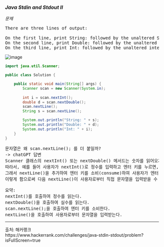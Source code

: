 ### *Java Stdin and Stdout II*
*문제*<br>
<pre>
There are three lines of output:

On the first line, print String: followed by the unaltered String read from stdin.
On the second line, print Double: followed by the unaltered double read from stdin.
On the third line, print Int: followed by the unaltered integer read from stdin.
</pre>
![image](https://github.com/minahLim/CodingTest/assets/146914181/479436db-8251-4f39-8aca-13922600d2de)
```java
import java.util.Scanner;

public class Solution {

    public static void main(String[] args) {
        Scanner scan = new Scanner(System.in); 
        
        int i = scan.nextInt();
        double d = scan.nextDouble();
        scan.nextLine();
        String s = scan.nextLine();

        System.out.println("String: " + s);
        System.out.println("Double: " + d);
        System.out.println("Int: " + i);
    }
}
```
<pre>
문자열은 왜 scan.nextLine(); 를 더 붙일까?
-> chatGPT 답변
Scanner 클래스의 nextInt() 또는 nextDouble() 메서드는 숫자를 읽어오지만, 엔터(\n)를 읽지 않습니다.
따라서, 예를 들어 사용자가 nextInt()로 정수를 입력하고 엔터 키를 누르면, 엔터 키(\n)가 남아있어서 다음 nextLine()이 곧바로 엔터를 읽어버리게 됩니다.
그래서 nextLine()을 추가하여 엔터 키를 소비(consume)하여 사용자가 엔터 키를 입력하더라도 그것이 읽히지 않도록 하는 것이 일반적인 패턴입니다. 
이렇게 함으로써 다음 nextLine()이 사용자로부터 직접 문자열을 입력받을 수 있게 됩니다.

요약:
nextInt()를 호출하여 정수를 읽는다.
nextDouble()을 호출하여 실수를 읽는다.
scan.nextLine();을 호출하여 엔터 키를 소비한다.
nextLine()을 호출하여 사용자로부터 문자열을 입력받는다.
</pre>
<hr>
출처: 해커랭크<br>
https://www.hackerrank.com/challenges/java-stdin-stdout/problem?isFullScreen=true
